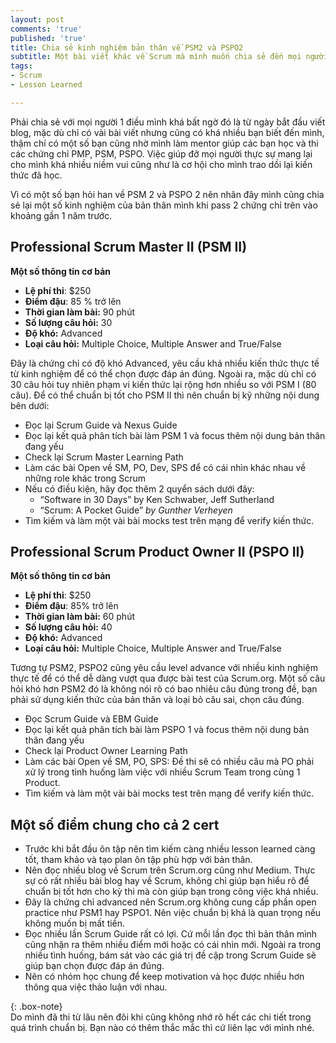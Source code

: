 ```yaml
---
layout: post
comments: 'true'
published: 'true'
title: Chia sẻ kinh nghiệm bản thân về PSM2 và PSPO2
subtitle: Một bài viết khác về Scrum mà mình muốn chia sẻ đến mọi người
tags:
- Scrum
- Lesson Learned

---
```

Phải chia sẻ với mọi người 1 điều mình khá bất ngờ đó là từ ngày bắt đầu viết blog, mặc dù chỉ có vài bài viết nhưng cũng có khá nhiều bạn biết đến mình, thậm chí có một số bạn cũng nhờ mình làm mentor giúp các bạn học và thi các chứng chỉ PMP, PSM, PSPO. Việc giúp đỡ mọi người thực sự mang lại cho mình khá nhiều niềm vui cũng như là cơ hội cho mình trao dồi lại kiến thức đã học.

Vì có một số bạn hỏi han về PSM 2 và PSPO 2 nên nhân đây mình cũng chia sẻ lại một số kinh nghiệm của bản thân mình khi pass 2 chứng chỉ trên vào khoảng gần 1 năm trước.

## Professional Scrum Master II (PSM II)

**Một số thông tin cơ bản**

* **Lệ phí thi**: $250
* **Điểm đậu**: 85 % trở lên
* **Thời gian làm bài:** 90 phút
* **Số lượng câu hỏi:** 30
* **Độ khó:** Advanced
* **Loại câu hỏi:** Multiple Choice, Multiple Answer and True/False

Đây là chứng chỉ có độ khó Advanced, yêu cầu khá nhiều kiến thức thực tế từ kinh nghiệm để có thể chọn được đáp án đúng. Ngoài ra, mặc dù chỉ có 30 câu hỏi tuy nhiên phạm vi kiến thức lại rộng hơn nhiều so với PSM I (80 câu). Để có thể chuẩn bị tốt cho PSM II thì nên chuẩn bị kỹ những nội dung bên dưới:

* Đọc lại Scrum Guide và Nexus Guide
* Đọc lại kết quả phân tích bài làm PSM 1 và focus thêm nội dung bản thân đang yếu
* Check lại Scrum Master Learning Path
* Làm các bài Open về SM, PO, Dev, SPS để có cái nhìn khác nhau về những role khác trong Scrum
* Nếu có điều kiện, hãy đọc thêm 2 quyển sách dưới đây:
  * “Software in 30 Days” by Ken Schwaber, Jeff Sutherland
  * “Scrum: A Pocket Guide” _by Gunther Verheyen_
* Tìm kiếm và làm một vài bài mocks test trên mạng để verify kiến thức.

## Professional Scrum Product Owner II (PSPO II)

**Một số thông tin cơ bản**

* **Lệ phí thi**: $250
* **Điểm đậu**: 85% trở lên
* **Thời gian làm bài:** 60 phút
* **Số lượng câu hỏi:** 40
* **Độ khó:** Advanced
* **Loại câu hỏi:** Multiple Choice, Multiple Answer and True/False

Tương tự PSM2, PSPO2 cũng yêu cầu level advance với nhiều kinh nghiệm thực tế để có thể dễ dàng vượt qua được bài test của Scrum.org. Một số câu hỏi khó hơn PSM2 đó là không nói rõ có bao nhiêu câu đúng trong đề, bạn phải sử dụng kiến thức của bản thân và loại bỏ câu sai, chọn câu đúng.

* Đọc Scrum Guide và EBM Guide
* Đọc lại kết quả phân tích bài làm PSPO 1 và focus thêm nội dung bản thân đang yếu
* Check lại Product Owner Learning Path
* Làm các bài Open về SM, PO, SPS: Đề thi sẽ có nhiều câu mà PO phải xử lý trong tình huống làm việc với nhiều Scrum Team trong cùng 1 Product.
* Tìm kiếm và làm một vài bài mocks test trên mạng để verify kiến thức.

## Một số điểm chung cho cả 2 cert

* Trước khi bắt đầu ôn tập nên tìm kiếm càng nhiều lesson learned càng tốt, tham khảo và tạo plan ôn tập phù hợp với bản thân. 
* Nên đọc nhiều blog về Scrum trên Scrum.org cũng như Medium. Thực sự có rất nhiều bài blog hay về Scrum, không chỉ giúp bạn hiểu rõ để chuẩn bị tốt hơn cho kỳ thi mà còn giúp bạn trong công việc khá nhiều.
* Đây là chứng chỉ advanced nên Scrum.org không cung cấp phần open practice như PSM1 hay PSPO1. Nên việc chuẩn bị khá là quan trọng nếu không muốn bị mất tiền.
* Đọc nhiều lần Scrum Guide rất có lợi. Cứ mỗi lần đọc thì bản thân mình cũng nhận ra thêm nhiều điểm mới hoặc có cái nhìn mới. Ngoài ra trong nhiều tình huống, bám sát vào các giá trị đề cập trong Scrum Guide sẽ giúp bạn chọn được đáp án đúng.
* Nên có nhóm học chung để keep motivation và học được nhiều hơn thông qua việc thảo luận với nhau.

{: .box-note}  
Do mình đã thi từ lâu nên đôi khi cũng không nhớ rõ hết các chi tiết trong quá trình chuẩn bị. Bạn nào có thêm thắc mắc thì cứ liên lạc với mình nhé.